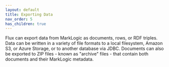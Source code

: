 ```yaml
---
layout: default
title: Exporting Data
nav_order: 5
has_children: true
---
```


Flux can export data from MarkLogic as documents, rows, or RDF triples. Data can be written in a variety of file 
formats to a local filesystem, Amazon S3, or Azure Storage, or to another database via JDBC. Documents can also be exported to ZIP files - known as "archive" files - 
that contain both documents and their MarkLogic metadata. 

